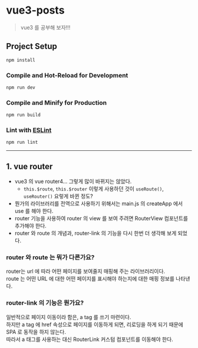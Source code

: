 # vue3-posts

> vue3 를 공부해 보자!!!

## Project Setup

```sh
npm install
```

### Compile and Hot-Reload for Development

```sh
npm run dev
```

### Compile and Minify for Production

```sh
npm run build
```

### Lint with [ESLint](https://eslint.org/)

```sh
npm run lint
```

---

## 1. vue router

- vue3 의 vue router4... 그렇게 많이 바뀌지는 않았다.
  - `this.$route`, `this.$router` 이렇게 사용하던 것이 `useRoute()`, `useRouter()` 요렇게 바뀐 정도?
- 뭔가의 라이브러리를 전역으로 사용하기 위해서는 main.js 의 createApp 에서 use 를 해야 한다.
- router 기능을 사용하여 router 의 view 를 보여 주려면 RouterView 컴포넌트를 추가해야 한다.
- router 와 route 의 개념과, router-link 의 기능을 다시 한번 더 생각해 보게 되었다.

### router 와 route 는 뭐가 다른가요?

router는 url 에 따라 어떤 페이지를 보여줄지 매핑해 주는 라이브러리이다.  
route 는 어떤 URL 에 대한 어떤 페이지를 표시해야 하는지에 대한 매핑 정보를 나타낸다.

### router-link 의 기능은 뭔가요?

일반적으로 페이지 이동이라 함은, a tag 를 쓰기 마련이다.  
하지만 a tag 에 href 속성으로 페이지를 이동하게 되면, 리로딩을 하게 되기 때문에 SPA 로 동작을 하지 않는다.  
따라서 a 태그를 사용하는 대신 RouterLink 커스텀 컴포넌트를 이동해야 한다.
